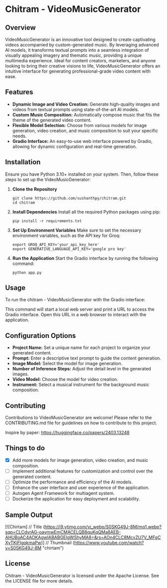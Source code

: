 # Chitram - VideoMusicGenerator

## Overview
VideoMusicGenerator is an innovative tool designed to create captivating videos accompanied by custom-generated music. By leveraging advanced AI models, it transforms textual prompts into a seamless integration of visually appealing imagery and thematic music, providing a unique multimedia experience. Ideal for content creators, marketers, and anyone looking to bring their creative visions to life, VideoMusicGenerator offers an intuitive interface for generating professional-grade video content with ease.

## Features
- **Dynamic Image and Video Creation:** Generate high-quality images and videos from textual prompts using state-of-the-art AI models.
- **Custom Music Composition:** Automatically compose music that fits the theme of the generated video content.
- **Flexible Model Selection:** Choose from various models for image generation, video creation, and music composition to suit your specific needs.
- **Gradio Interface:** An easy-to-use web interface powered by Gradio, allowing for dynamic configuration and real-time generation.

## Installation
Ensure you have Python 3.10+ installed on your system. Then, follow these steps to set up the VideoMusicGenerator:

1. **Clone the Repository**
    ```
    git clone https://github.com/sushanthpy/chitram.git
    cd chitram
    ```
2. **Install Dependencies**
    Install all the required Python packages using pip:
    ```
    pip install -r requirements.txt
    ```
3. **Set Up Environment Variables**
    Make sure to set the necessary environment variables, such as the API key for Groq:
    ```
    export GROQ_API_KEY='your_api_key_here'
    export GENERATIVE_LANGUAGE_API_KEY='google pro key'
    ```
4. **Run the Application**
    Start the Gradio interface by running the following command:
    ```
    python app.py
    ```

## Usage
To run the chitram - VideoMusicGenerator with the Gradio interface:

This command will start a local web server and print a URL to access the Gradio interface. Open this URL in a web browser to interact with the application.

## Configuration Options
- **Project Name:** Set a unique name for each project to organize your generated content.
- **Prompt:** Enter a descriptive text prompt to guide the content generation.
- **Image Model:** Select the model for image generation.
- **Number of Inference Steps:** Adjust the detail level in the generated images.
- **Video Model:** Choose the model for video creation.
- **Instrument:** Select a musical instrument for the background music composition.

## Contributing
Contributions to VideoMusicGenerator are welcome! Please refer to the CONTRIBUTING.md file for guidelines on how to contribute to this project.

Inspire by paper: https://huggingface.co/papers/2403.13248

## Things to do
- [x] Add more models for image generation, video creation, and music composition.
- [ ] Implement additional features for customization and control over the generated content.
- [ ] Optimize the performance and efficiency of the AI models.
- [ ] Enhance the user interface and user experience of the application.
- [ ] Autogen Agent Framework for multiagent system.
- [ ] Dockerize the application for easy deployment and scalability.

## Sample Output

[![Chirtam]          // Title
(https://i9.ytimg.com/vi_webp/S0SKG49J-8M/mq1.webp?sqp=CLCdvrAG-oaymwEmCMACELQB8quKqQMa8AEB-AHUBoAC4AOKAgwIABABGEIgWShyMA8=&rs=AOn4CLC8McvZU7V_MFqCXyTKjFlgqkmaPw)] // Thumbnail
(https://www.youtube.com/watch?v=S0SKG49J-8M "chirtam")  


## License
Chitram - VideoMusicGenerator is licensed under the Apache License. See the LICENSE file for more details.

